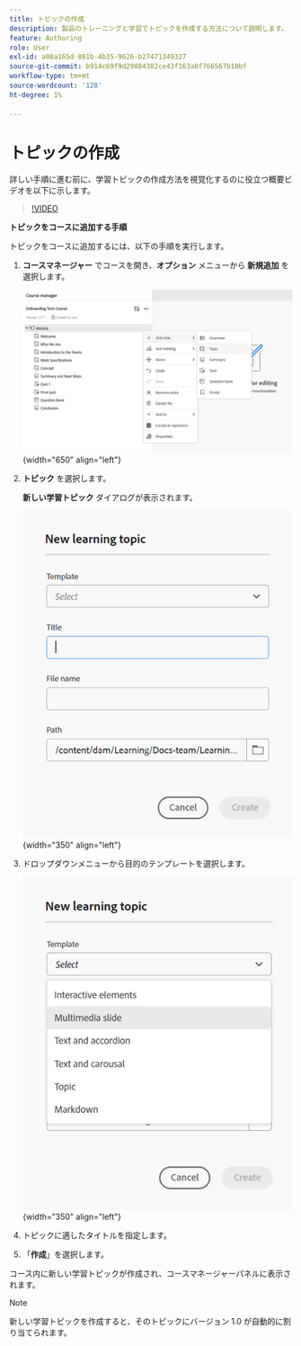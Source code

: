 ```yaml
---
title: トピックの作成
description: 製品のトレーニングと学習でトピックを作成する方法について説明します。
feature: Authoring
role: User
exl-id: a08a165d-801b-4b35-9626-b27471349327
source-git-commit: b914c69f9d29884382ce43f163a8f766567b10bf
workflow-type: tm+mt
source-wordcount: '128'
ht-degree: 1%

---
```


# トピックの作成

詳しい手順に進む前に、学習トピックの作成方法を視覚化するのに役立つ概要ビデオを以下に示します。

>[!VIDEO](https://video.tv.adobe.com/v/3475211/learning-content-aem-guides)

**トピックをコースに追加する手順**

トピックをコースに追加するには、以下の手順を実行します。

1. **コースマネージャー** でコースを開き、**オプション** メニューから **新規追加** を選択します。

   ![](assets/workflow-learning-content.png){width="650" align="left"}

1. **トピック** を選択します。

   **新しい学習トピック** ダイアログが表示されます。

   ![](assets/new-learning-topic-dialog.png){width="350" align="left"}

1. ドロップダウンメニューから目的のテンプレートを選択します。

   ![](assets/template-types-lc.png){width="350" align="left"}

1. トピックに適したタイトルを指定します。
1. 「**作成**」を選択します。

コース内に新しい学習トピックが作成され、コースマネージャーパネルに表示されます。

>[!NOTE]
>
> 新しい学習トピックを作成すると、そのトピックにバージョン 1.0 が自動的に割り当てられます。
